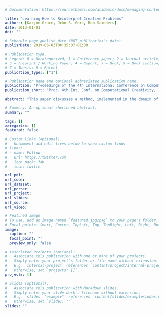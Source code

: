 ```yaml
---
# Documentation: https://sourcethemes.com/academic/docs/managing-content/

title: "Learning How to Reinterpret Creative Problems"
authors: [Kazjon Grace, John S. Gero, Rob Saunders]
date: 2013-01-01
doi: ""

# Schedule page publish date (NOT publication's date).
publishDate: 2019-06-03T00:35:07+01:00

# Publication type.
# Legend: 0 = Uncategorized; 1 = Conference paper; 2 = Journal article;
# 3 = Preprint / Working Paper; 4 = Report; 5 = Book; 6 = Book section;
# 7 = Thesis; 8 = Patent
publication_types: ["1"]

# Publication name and optional abbreviated publication name.
publication: "Proceedings of the 4th International Conference on Computational Creativity, Sydney, pages 113--117"
publication_short: "Proc. 4th Int. Conf. on Computational Creativity, 113–117"

abstract: "This paper discusses a method, implemented in the domain of computational association, by which computational creative systems could learn from their previous experiences and apply them to influence their future behaviour, even on creative problems that differ significantly from those encountered before. The approach is based on learning ways that problems can be reinterpreted. These interpretations may then be applicable to other problems in ways that specific solutions or object knowledge may not. We demonstrate a simple proof-of-concept of this approach in the domain of simple visual association, and discuss how and why this behaviour could be integrated into other creative systems."

# Summary. An optional shortened abstract.
summary: ""

tags: []
categories: []
featured: false

# Custom links (optional).
#   Uncomment and edit lines below to show custom links.
# links:
# - name: Follow
#   url: https://twitter.com
#   icon_pack: fab
#   icon: twitter

url_pdf:
url_code:
url_dataset:
url_poster:
url_project:
url_slides:
url_source:
url_video:

# Featured image
# To use, add an image named `featured.jpg/png` to your page's folder. 
# Focal points: Smart, Center, TopLeft, Top, TopRight, Left, Right, BottomLeft, Bottom, BottomRight.
image:
  caption: ""
  focal_point: ""
  preview_only: false

# Associated Projects (optional).
#   Associate this publication with one or more of your projects.
#   Simply enter your project's folder or file name without extension.
#   E.g. `internal-project` references `content/project/internal-project/index.md`.
#   Otherwise, set `projects: []`.
projects: []

# Slides (optional).
#   Associate this publication with Markdown slides.
#   Simply enter your slide deck's filename without extension.
#   E.g. `slides: "example"` references `content/slides/example/index.md`.
#   Otherwise, set `slides: ""`.
slides: ""
---
```

